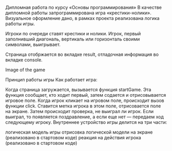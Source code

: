 Дипломная работа по курсу «Основы программирования»
В качестве дипломной работы запрограммирована игра «крестики-нолики». Визуальное оформление дано, в рамках проекта реализована логика работы игры.

Игроки по очереди ставят крестики и нолики. Игрок, первый заполнивший диагональ, вертикаль или горизонталь своими символами, выигрывает.

Страница отобржается во вкладке result, отладочная информация во вкладке console.

Image of the game

Принцип работы игры
Как работает игра:

Когда страница загружается, вызывается функция startGame. Эта функция сообщает, кто ходит первый, затем содается и отрисовывается игровое поле.
Когда игрок кликает на игровом поле, происходит вызов функции click. Ставится метка игрока в этом поле, отрисовается поле на экране. Затем происходит проверка, не выиграл ли игрок. Если выиграл, то появляется поздравление, а если еще нет — передаем ход следующему игроку.
Внутреннее устройство игры делится на три части:

логическая модель игры
отрисовка логической модели на экране (реализовано в стартовом коде)
реакция на действия игрока (реализовано в стартовом коде)
